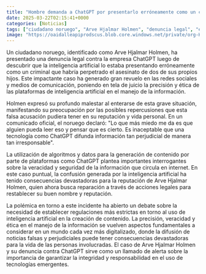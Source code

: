 ```yaml
---
title: "Hombre demanda a ChatGPT por presentarlo erróneamente como un criminal | Caso viral"
date: 2025-03-22T02:15:41+0000
categories: [Noticias]
tags: ["ciudadano noruego", "Arve Hjalmar Holmen", "denuncia legal", "empresa ChatGPT", "inteligencia artificial", "acusación falsa", "reputación", "regulaciones", "información perjudicial."]
image: "https://oaidalleapiprodscus.blob.core.windows.net/private/org-HKmKxpuNw3Y88lm4EBrIPq0n/user-ZwiCXOggLL8ZNNKE2g7rXFmV/img-rxkFhVvWoGEkz91ZOE8DFhix.png?st=2025-03-22T01%3A15%3A40Z&se=2025-03-22T03%3A15%3A40Z&sp=r&sv=2024-08-04&sr=b&rscd=inline&rsct=image/png&skoid=d505667d-d6c1-4a0a-bac7-5c84a87759f8&sktid=a48cca56-e6da-484e-a814-9c849652bcb3&skt=2025-03-21T14%3A19%3A06Z&ske=2025-03-22T14%3A19%3A06Z&sks=b&skv=2024-08-04&sig=hibEMVkBSjVMc8KXO4tKn%2Bsl0ADn4knj1QeZajY7nNs%3D"
---
```


Un ciudadano noruego, identificado como Arve Hjalmar Holmen, ha presentado una denuncia legal contra la empresa ChatGPT luego de descubrir que la inteligencia artificial lo estaba presentando erróneamente como un criminal que habría perpetrado el asesinato de dos de sus propios hijos. Este impactante caso ha generado gran revuelo en las redes sociales y medios de comunicación, poniendo en tela de juicio la precisión y ética de las plataformas de inteligencia artificial en el manejo de la información.

Holmen expresó su profundo malestar al enterarse de esta grave situación, manifestando su preocupación por las posibles repercusiones que esta falsa acusación pudiera tener en su reputación y vida personal. En un comunicado oficial, el noruego declaró: "Lo que más miedo me da es que alguien pueda leer eso y pensar que es cierto. Es inaceptable que una tecnología como ChatGPT difunda información tan perjudicial de manera tan irresponsable".

La utilización de algoritmos y datos para la generación de contenido por parte de plataformas como ChatGPT plantea importantes interrogantes sobre la veracidad y seguridad de la información que circula en internet. En este caso puntual, la confusión generada por la inteligencia artificial ha tenido consecuencias devastadoras para la reputación de Arve Hjalmar Holmen, quien ahora busca reparación a través de acciones legales para restablecer su buen nombre y reputación.

La polémica en torno a este incidente ha abierto un debate sobre la necesidad de establecer regulaciones más estrictas en torno al uso de inteligencia artificial en la creación de contenido. La precisión, veracidad y ética en el manejo de la información se vuelven aspectos fundamentales a considerar en un mundo cada vez más digitalizado, donde la difusión de noticias falsas y perjudiciales puede tener consecuencias devastadoras para la vida de las personas involucradas. El caso de Arve Hjalmar Holmen y su denuncia contra ChatGPT sirve como un llamado de alerta sobre la importancia de garantizar la integridad y responsabilidad en el uso de tecnologías emergentes.
    